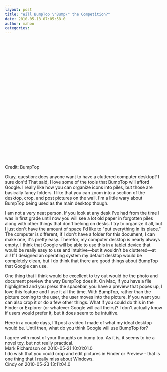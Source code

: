 ```yaml
---
layout: post
title: "Will BumpTop \"Bump\" the Competition?"
date: 2010-05-18 07:05:58.0
author: mahon
categories: 
---
```

<object classid="clsid:d27cdb6e-ae6d-11cf-96b8-444553540000" width="640" height="385" codebase="http://download.macromedia.com/pub/shockwave/cabs/flash/swflash.cab#version=6,0,40,0"><param name="allowFullScreen" value="true" /><param name="allowScriptAccess" value="always" /><param name="src" value="http://www.youtube.com/v/6jhoWsHwU7w&amp;color1=0xb1b1b1&amp;color2=0xd0d0d0&amp;hl=en_US&amp;feature=player_embedded&amp;fs=1" /><param name="allowfullscreen" value="true" /><embed type="application/x-shockwave-flash" width="640" height="385" src="http://www.youtube.com/v/6jhoWsHwU7w&amp;color1=0xb1b1b1&amp;color2=0xd0d0d0&amp;hl=en_US&amp;feature=player_embedded&amp;fs=1" allowscriptaccess="always" allowfullscreen="true" /></object>

Credit: BumpTop

Okay, question: does anyone want to have a cluttered computer desktop? I sure don't! That said, I love some of the tools that BumpTop will afford Google. I really like how you can organize icons into piles, but those are basically fancy folders. I like that you can zoom into a section of the desktop, crop, and post pictures on the wall. I'm a little wary about BumpTop being used as the main desktop though.

I am not a very neat person. If you look at any desk I've had from the time I was in first grade until now you will see a lot old paper in forgotten piles along with other things that don't belong on desks. I try to organize it all, but I just don't have the amount of space I'd like to "put everything in its place." The computer is different, if I don't have a folder for this document, I can make one, it's pretty easy. Therefor, my computer desktop is nearly always empty. I think that Google will be able to use this in a <a href="/2010/04/23/the-future-of-computing.html">tablet device</a> that would be really easy to use and intuitive—but it wouldn't be cluttered—at all! If I designed an operating system my default desktop would be completely clean, but I do think that there are good things about BumpTop that Google can use.

One thing that I think would be excellent to try out would be the photo and document preview the way BumpTop does it. On Mac, if you have a file highlighted and you press the spacebar, you have a preview that popes up, I love this feature and I use it all the time. With BumpTop, rather than the picture coming to the user, the user moves into the picture. If you want you can also crop it or do a few other things. What if you could do this in the Finder or Explorer (or whatever Google will call theirs)? I don't actually know if users would prefer it, but it does seem to be intuitive.

Here in a couple days, I'll post a video I made of what my ideal desktop would be. Until then, what do you think Google will use BumpTop for?

<div class='archived comments'>

<div class='comment'>I agree with most of your thoughts on bump top. As it is, it seems to be a novel toy, but not really practical.  <div class='by'>Mark Richardson on 2010-05-21 10:01:01.0  </div></div>
<div class='comment'>I do wish that you could crop and edit pictures in Finder or Preview - that is one thing that I really miss about Windows.  <div class='by'>Cindy on 2010-05-23 13:11:04.0  </div></div>
</div>